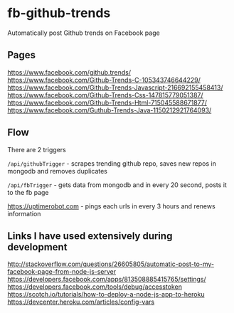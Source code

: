 # fb-github-trends
Automatically post Github trends on Facebook page


## Pages
https://www.facebook.com/github.trends/  
https://www.facebook.com/Github-Trends-C-105343746644229/  
https://www.facebook.com/Github-Trends-Javascript-216692155458413/  
https://www.facebook.com/Github-Trends-Css-147815779051387/  
https://www.facebook.com/Github-Trends-Html-715045588671877/  
https://www.facebook.com/Guthub-Trends-Java-1150212921764093/

## Flow
There are 2 triggers  

`/api/githubTrigger` - scrapes trending github repo, saves new repos in mongodb and removes duplicates  

`/api/fbTrigger` - gets data from mongodb and in every 20 second, posts it to the fb page   

https://uptimerobot.com - pings each urls in every 3 hours and renews information


## Links I have used extensively during development
http://stackoverflow.com/questions/26605805/automatic-post-to-my-facebook-page-from-node-js-server  
https://developers.facebook.com/apps/813508885415765/settings/
https://developers.facebook.com/tools/debug/accesstoken  
https://scotch.io/tutorials/how-to-deploy-a-node-js-app-to-heroku  
https://devcenter.heroku.com/articles/config-vars


